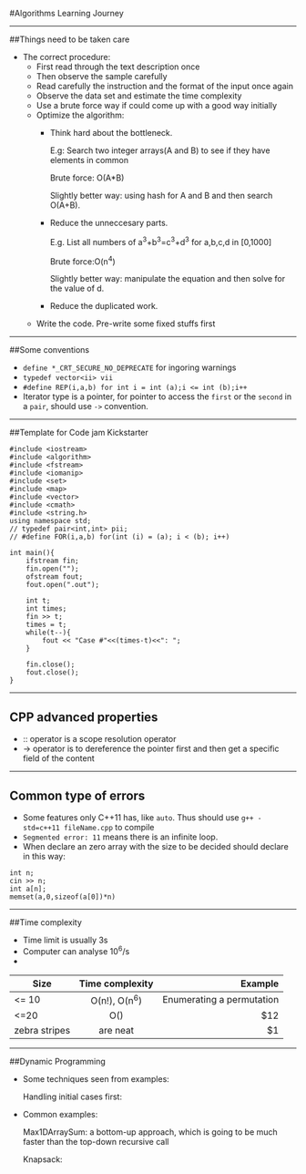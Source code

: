 #Algorithms Learning Journey

---------------
##Things need to be taken care
- The correct procedure:
  - First read through the text description once
  - Then observe the sample carefully
  - Read carefully the instruction and the format of the input once again
  - Observe the data set and estimate the time complexity
  - Use a brute force way if could come up with a good way initially
  - Optimize the algorithm:
    - Think hard about the bottleneck.

      E.g: Search two integer arrays(A and B) to see if they have elements in common

      Brute force: O(A*B)

      Slightly better way: using hash for A and B and then search O(A+B).

    - Reduce the unneccesary parts.

      E.g. List all numbers of a<sup>3</sup>+b<sup>3</sup>=c<sup>3</sup>+d<sup>3</sup> for a,b,c,d in [0,1000]

      Brute force:O(n<sup>4</sup>)

      Slightly better way: manipulate the equation and then solve for the value of d.

    - Reduce the duplicated work.
  - Write the code. Pre-write some fixed stuffs first
------------------------------
##Some conventions
- `define *_CRT_SECURE_NO_DEPRECATE` for ingoring warnings
-  `typedef vector<ii> vii`
- `#define REP(i,a,b) for int i = int (a);i <= int (b);i++`
- Iterator type is a pointer, for pointer to access the `first` or the `second` in a `pair`, should use `->` convention.
-------------------------------
##Template for Code jam Kickstarter

```
#include <iostream>
#include <algorithm>
#include <fstream>
#include <iomanip>
#include <set>
#include <map>
#include <vector>
#include <cmath>
#include <string.h>
using namespace std;
// typedef pair<int,int> pii;
// #define FOR(i,a,b) for(int (i) = (a); i < (b); i++)

int main(){
    ifstream fin;
    fin.open("");
    ofstream fout;
    fout.open(".out");

    int t;
    int times;
    fin >> t;
    times = t;
    while(t--){
        fout << "Case #"<<(times-t)<<": ";
    }

    fin.close();
    fout.close();
}
```
----------------------------
## CPP advanced properties
- :: operator is a scope resolution operator
- -> operator is to dereference the pointer first and then get a specific field of the content

----------------------------
## Common type of errors
- Some features only C++11 has, like `auto`.
Thus should use `g++ -std=c++11 fileName.cpp` to compile
- `Segmented error: 11` means there is an infinite loop.
- When declare an zero array with the size to be decided should declare in this way:
```
int n;
cin >> n;
int a[n];
memset(a,0,sizeof(a[0])*n)
```
------------------------
##Time complexity
- Time limit is usually 3s
- Computer can analyse 10<sup>6</sup>/s
-
| Size       | Time complexity           | Example  |
| ------------- |:-------------:| -----:|
| <= 10      | O(n!), O(n<sup>6</sup>)| Enumerating a permutation |
|<=20     | O()      |   $12 |
| zebra stripes | are neat      |    $1 |

------------------------
##Dynamic Programming
- Some techniques seen from examples:

  Handling initial cases first:

- Common examples:

  Max1DArraySum: a bottom-up approach, which is going to be much faster than the top-down recursive call

  Knapsack:
